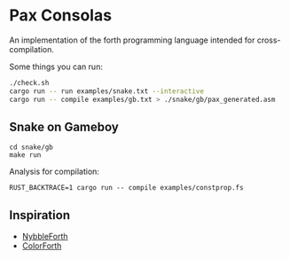 # Pax Consolas

An implementation of the forth programming language intended for cross-compilation.

Some things you can run:

```sh
./check.sh
cargo run -- run examples/snake.txt --interactive
cargo run -- compile examples/gb.txt > ./snake/gb/pax_generated.asm
```

## Snake on Gameboy

```
cd snake/gb
make run
```

Analysis for compilation:

```
RUST_BACKTRACE=1 cargo run -- compile examples/constprop.fs
```

## Inspiration

* [NybbleForth](https://github.com/larsbrinkhoff/nybbleForth)
* [ColorForth](https://web.archive.org/web/20160310112802/http://colorforth.com/inst.htm)
